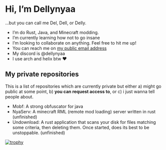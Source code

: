 # Hi, I’m Dellynyaa
...but you can call me Del, Dell, or Delly.

- I’m do Rust, Java, and Minecraft modding.
- I’m currently learning how not to go insane
- I’m looking to collaborate on anything. Feel free to hit me up!
- You can reach me on [my public email address](mailto:github@dellynyaa.de)
- My discord is @dellynyaa
- I use arch and helix btw ❤️

## My private repositories

This is a list of repositories which are currently private but either a) might
go public at some point, b) **you can request access to**, or c) i just wanna tell
people about.

- Mobf: A strong obfuscator for java
- NyaServ: A minecraft RML (remote mod loading) server written in rust
  (unfinished)
- Undownload: A rust application that scans your disk for files matching some
  criteria, then deleting them. Once started, does its best to be unstoppable.
  (unfinished)

[![trophy](https://github-profile-trophy.vercel.app/?username=Dellynyaa)](https://github.com/ryo-ma/github-profile-trophy)
